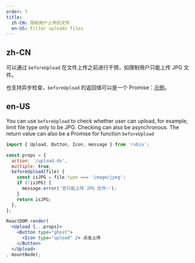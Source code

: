 ```yaml
---
order: 7
title:
  zh-CN: 限制用户上传的文件
  en-US: Filter uploads files
---
```


## zh-CN

可以通过 `beforeUpload` 在文件上传之前进行干预，如限制用户只能上传 JPG 文件。

也支持异步检查，`beforeUpload` 的返回值可以是一个 Promise：[示例](http://react-component.github.io/upload/examples/beforeUpload.html)。

## en-US
You can use `beforeUpload` to check whether user can upload, for example, limit file type only to be JPG. Checking can also be asynchronous. The return value can also be a Promise for function `beforeUpload`

````jsx
import { Upload, Button, Icon, message } from 'rubix';

const props = {
  action: '/upload.do',
  multiple: true,
  beforeUpload(file) {
    const isJPG = file.type === 'image/jpeg';
    if (!isJPG) {
      message.error('您只能上传 JPG 文件~');
    }
    return isJPG;
  },
};

ReactDOM.render(
  <Upload {...props}>
    <Button type="ghost">
      <Icon type="upload" /> 点击上传
    </Button>
  </Upload>
, mountNode);
````
